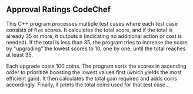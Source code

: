 ﻿## Approval Ratings CodeChef


This C++ program processes multiple test cases where each test case consists of five scores. It calculates the total score, and if the total is already 35 or more, it outputs `0` (indicating no additional action or cost is needed). If the total is less than 35, the program tries to increase the score by "upgrading" the lowest scores to 10, one by one, until the total reaches at least 35.

Each upgrade costs 100 coins. The program sorts the scores in ascending order to prioritize boosting the lowest values first (which yields the most efficient gain). It then calculates the total gain required and adds coins accordingly. Finally, it prints the total coins used for that test case...
